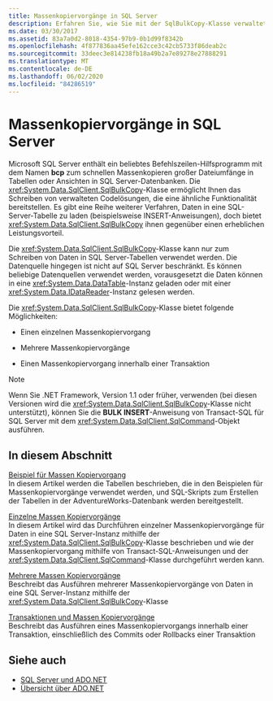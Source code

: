 ```yaml
---
title: Massenkopiervorgänge in SQL Server
description: Erfahren Sie, wie Sie mit der SqlBulkCopy-Klasse verwaltete Code Lösungen schreiben, die große Dateien per Massen Kopiervorgang in Tabellen oder Sichten in SQL Server Datenbanken kopieren.
ms.date: 03/30/2017
ms.assetid: 83a7a0d2-8018-4354-97b9-0b1d99f8342b
ms.openlocfilehash: 4f877836aa45efe162cce3c42cb5733f86deab2c
ms.sourcegitcommit: 33deec3e814238fb18a49b2a7e89278e27888291
ms.translationtype: MT
ms.contentlocale: de-DE
ms.lasthandoff: 06/02/2020
ms.locfileid: "84286519"
---
```

# <a name="bulk-copy-operations-in-sql-server"></a>Massenkopiervorgänge in SQL Server
Microsoft SQL Server enthält ein beliebtes Befehlszeilen-Hilfsprogramm mit dem Namen **bcp** zum schnellen Massenkopieren großer Dateiumfänge in Tabellen oder Ansichten in SQL Server-Datenbanken. Die <xref:System.Data.SqlClient.SqlBulkCopy>-Klasse ermöglicht Ihnen das Schreiben von verwalteten Codelösungen, die eine ähnliche Funktionalität bereitstellen. Es gibt eine Reihe weiterer Verfahren, Daten in eine SQL-Server-Tabelle zu laden (beispielsweise INSERT-Anweisungen), doch bietet <xref:System.Data.SqlClient.SqlBulkCopy> ihnen gegenüber einen erheblichen Leistungsvorteil.  
  
 Die <xref:System.Data.SqlClient.SqlBulkCopy>-Klasse kann nur zum Schreiben von Daten in SQL Server-Tabellen verwendet werden. Die Datenquelle hingegen ist nicht auf SQL Server beschränkt. Es können beliebige Datenquellen verwendet werden, vorausgesetzt die Daten können in eine <xref:System.Data.DataTable>-Instanz geladen oder mit einer <xref:System.Data.IDataReader>-Instanz gelesen werden.  
  
 Die <xref:System.Data.SqlClient.SqlBulkCopy>-Klasse bietet folgende Möglichkeiten:  
  
- Einen einzelnen Massenkopiervorgang  
  
- Mehrere Massenkopiervorgänge  
  
- Einen Massenkopiervorgang innerhalb einer Transaktion  
  
> [!NOTE]
> Wenn Sie .NET Framework, Version 1.1 oder früher, verwenden (bei diesen Versionen wird die <xref:System.Data.SqlClient.SqlBulkCopy>-Klasse nicht unterstützt), können Sie die **BULK INSERT**-Anweisung von Transact-SQL für SQL Server mit dem <xref:System.Data.SqlClient.SqlCommand>-Objekt ausführen.  
  
## <a name="in-this-section"></a>In diesem Abschnitt  
 [Beispiel für Massen Kopiervorgang](bulk-copy-example-setup.md)  
 In diesem Artikel werden die Tabellen beschrieben, die in den Beispielen für Massenkopiervorgänge verwendet werden, und SQL-Skripts zum Erstellen der Tabellen in der AdventureWorks-Datenbank werden bereitgestellt.  
  
 [Einzelne Massen Kopiervorgänge](single-bulk-copy-operations.md)  
 In diesem Artikel wird das Durchführen einzelner Massenkopiervorgänge für Daten in eine SQL Server-Instanz mithilfe der <xref:System.Data.SqlClient.SqlBulkCopy>-Klasse beschrieben und wie der Massenkopiervorgang mithilfe von Transact-SQL-Anweisungen und der <xref:System.Data.SqlClient.SqlCommand>-Klasse durchgeführt werden kann.  
  
 [Mehrere Massen Kopiervorgänge](multiple-bulk-copy-operations.md)  
 Beschreibt das Ausführen mehrerer Massenkopiervorgänge von Daten in eine SQL Server-Instanz mithilfe der <xref:System.Data.SqlClient.SqlBulkCopy>-Klasse  
  
 [Transaktionen und Massen Kopiervorgänge](transaction-and-bulk-copy-operations.md)  
 Beschreibt das Ausführen eines Massenkopiervorgangs innerhalb einer Transaktion, einschließlich des Commits oder Rollbacks einer Transaktion  
  
## <a name="see-also"></a>Siehe auch

- [SQL Server und ADO.NET](index.md)
- [Übersicht über ADO.NET](../ado-net-overview.md)
